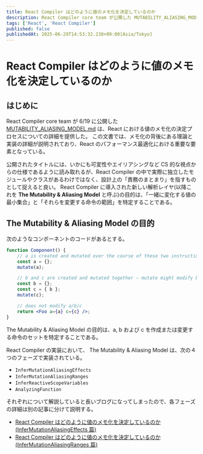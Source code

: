 ```yaml
---
title: React Compiler はどのように値のメモ化を決定しているのか
description: React Compiler core team が公開した MUTABILITY_ALIASING_MODEL.md に基づきまとめる。
tags: ['React', 'React Compiler']
published: false
publishedAt: 2025-06-29T14:53:32.238+09:00[Asia/Tokyo]
---
```


# React Compiler はどのように値のメモ化を決定しているのか

## はじめに

React Compiler core team が 6/19 に公開した [MUTABILITY_ALIASING_MODEL.md](https://github.com/facebook/react/blob/94cf60bede7cd6685e07a4374d1e3aa90445130b/compiler/packages/babel-plugin-react-compiler/src/Inference/MUTABILITY_ALIASING_MODEL.md) は、React における値のメモ化の決定プロセスについての詳細を提供した。
この文書では、メモ化の背後にある理論と実装の詳細が説明されており、React のパフォーマンス最適化における重要な要素となっている。

公開されたタイトルには、いかにも可変性やエイリアシングなど CS 的な視点からの仕様であるように読み取れるが、React Compiler の中で実際に独立したモジュールやクラスがあるわけではなく、設計上の「責務のまとまり」を指すものとして捉えると良い。
React Compiler に導入された新しい解析レイヤ(以降これを **The Mutability & Aliasing Model** と呼ぶ)の目的は、「一緒に変化する値の最小集合」と「それらを変更する命令の範囲」を特定することである。

## The Mutability & Aliasing Model の目的

次のようなコンポーネントのコードがあるとする。

```jsx:SampleComponent.jsx
function Component() {
	// a is created and mutated over the course of these two instructions:
	const a = {};
	mutate(a);

	// b and c are created and mutated together — mutate might modify b via c
	const b = {};
	const c = { b };
	mutate(c);

	// does not modify a/b/c
	return <Foo a={a} c={c} />;
}
```

The Mutability & Aliasing Model の目的は、a, b および c を作成または変更する命令のセットを特定することである。

React Compiler の実装において、 The Mutability & Aliasing Model は、次の４つのフェーズで実装されている。

- `InferMutationAliasingEffects`
- `InferMutationAliasingRanges`
- `InferReactiveScopeVariables`
- `AnalyzingFunction`

それぞれについて解説していると長いブログになってしまったので、各フェーズの詳細は別の記事に分けて説明する。

- [React Compiler はどのように値のメモ化を決定しているのか(InferMutationAliasingEffects 篇)](/p/01JZCRHSP96KXJEB325SBKY3DF)
- [React Compiler はどのように値のメモ化を決定しているのか(InferMutationAliasingRanges 篇)](/p/01JZCRX248EHT04B93RNTZ0Z18)
